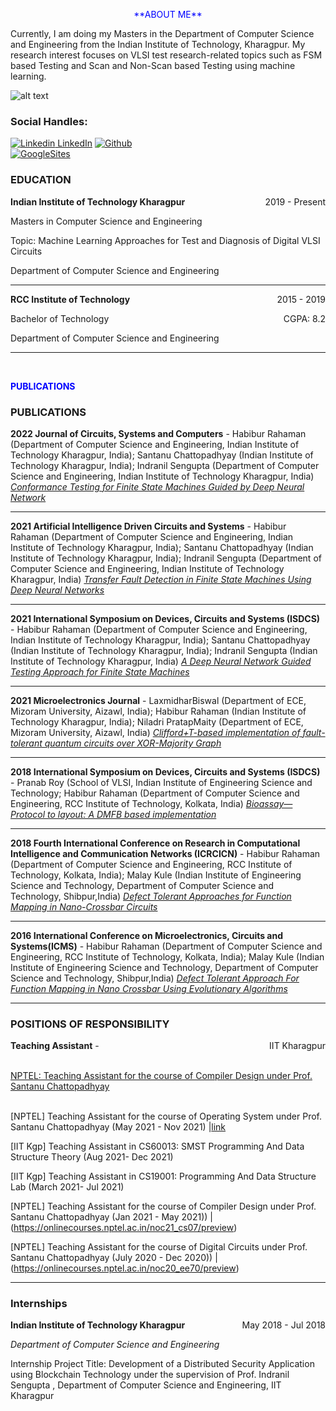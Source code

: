 <p align="center">
<span style="color:blue">**ABOUT ME**</span>  
</p>

<p align="center">


Currently, I am doing my Masters in the Department of Computer Science and Engineering from the Indian Institute of Technology, Kharagpur. My research interest focuses on VLSI test research-related topics such as FSM based Testing and Scan and Non-Scan based Testing using machine learning.

</p>  
  
![alt text](/images/habibur.jpg)



  
### Social Handles:   
  
[![Linkedin](https://i.stack.imgur.com/gVE0j.png) LinkedIn](https://www.linkedin.com/in/habibur-rahaman-00a37117a/) 
[![Github](https://img.shields.io/badge/GitHub-100000?style=for-the-badge&logo=github&logoColor=white)](https://github.com/Habiburiitkgp)                
[![GoogleSites](https://drive.google.com/file/d/1glwDvd7sGqYTuPIIwEprNFzX2DVIaRZG/view?usp=sharing)](https://scholar.google.com/citations?user=jU1-z9UAAAAJ&hl=en)














### EDUCATION

**Indian Institute of Technology Kharagpur** <span style="float: right; ">2019 - Present</span>  

Masters in Computer Science and Engineering <span style="float: right; ">
  
Topic: Machine Learning Approaches for Test and Diagnosis of Digital VLSI Circuits

Department of Computer Science and Engineering

<hr>

**RCC Institute of Technology** <span style="float: right; ">2015 - 2019</span>  

Bachelor of Technology <span style="float: right; ">CGPA: 8.2</span>

Department of Computer Science and Engineering

<hr>
  

  
  
  
  
<br>


  
  
<span style="color:blue">**PUBLICATIONS** </span>  
  
### PUBLICATIONS
  
  
  

**2022 Journal of Circuits, Systems and Computers** - Habibur Rahaman (Department of Computer Science and Engineering, Indian Institute of Technology Kharagpur, India); Santanu Chattopadhyay (Indian Institute of Technology Kharagpur, India); Indranil Sengupta (Department of Computer Science and Engineering, Indian Institute of Technology Kharagpur, India) *[Conformance Testing for Finite State Machines Guided by Deep Neural Network](https://www.worldscientific.com/doi/abs/10.1142/S0218126622501560)*
<hr>

**2021 Artificial Intelligence Driven Circuits and Systems** - Habibur Rahaman (Department of Computer Science and Engineering, Indian Institute of Technology Kharagpur, India); Santanu Chattopadhyay (Indian Institute of Technology Kharagpur, India); Indranil Sengupta (Department of Computer Science and Engineering, Indian Institute of Technology Kharagpur, India) *[Transfer Fault Detection in Finite State Machines Using Deep Neural Networks](https://link.springer.com/chapter/10.1007/978-981-16-6940-8_12)*
<hr>  

**2021 International Symposium on Devices, Circuits and Systems (ISDCS)** - Habibur Rahaman (Department of Computer Science and Engineering, Indian Institute of Technology Kharagpur, India); Santanu Chattopadhyay (Indian Institute of Technology Kharagpur, India); Indranil Sengupta (Indian Institute of Technology Kharagpur, India) *[A Deep Neural Network Guided Testing Approach for Finite State Machines](https://ieeexplore.ieee.org/abstract/document/9397900)*
<hr>    

**2021 Microelectronics Journal** - LaxmidharBiswal (Department of ECE, Mizoram University, Aizawl, India); Habibur Rahaman (Indian Institute of Technology Kharagpur, India); Niladri PratapMaity (Department of ECE, Mizoram University, Aizawl, India) *[Clifford+T-based implementation of fault-tolerant quantum circuits over XOR-Majority Graph](https://www.sciencedirect.com/science/article/abs/pii/S0026269221002093)*
<hr>     

  
 **2018 International Symposium on Devices, Circuits and Systems (ISDCS)** - Pranab Roy (School of VLSI, Indian Institute of Engineering Science and Technology; Habibur Rahaman (Department of Computer Science and Engineering, RCC Institute of Technology, Kolkata, India) *[Bioassay—Protocol to layout: A DMFB based implementation](https://ieeexplore.ieee.org/abstract/document/8718686)*
<hr>    

  
  
  
**2018 Fourth International Conference on Research in Computational Intelligence and Communication Networks (ICRCICN)** - Habibur Rahaman (Department of Computer Science and Engineering, RCC Institute of Technology, Kolkata, India); Malay Kule (Indian Institute of Engineering Science and Technology, Department of Computer Science and Technology, Shibpur,India) *[Defect Tolerant Approaches for Function Mapping in Nano-Crossbar Circuits](https://ieeexplore.ieee.org/abstract/document/8718686)*
<hr>    


**2016 International Conference on Microelectronics, Circuits and Systems(ICMS)** - Habibur Rahaman (Department of Computer Science and Engineering, RCC Institute of Technology, Kolkata, India); Malay Kule (Indian Institute of Engineering Science and Technology, Department of Computer Science and Technology, Shibpur,India) *[Defect Tolerant Approach For Function Mapping in Nano Crossbar Using Evolutionary Algorithms](https://scholar.google.com/citations?view_op=view_citation&hl=en&user=jU1-z9UAAAAJ&citation_for_view=jU1-z9UAAAAJ:d1gkVwhDpl0C)*
<hr>    
  

  
### POSITIONS OF RESPONSIBILITY
  
  
  
  
**Teaching Assistant** -  <span style="float: right; ">IIT Kharagpur</span>
<br>
  
<br>[NPTEL: Teaching Assistant for the course of Compiler Design under Prof. Santanu Chattopadhyay](https://onlinecourses.nptel.ac.in/noc22_cs14/preview)<br>
  
  
  

  
<br>[NPTEL] Teaching Assistant for the course of Operating System under Prof. Santanu Chattopadhyay (May 2021 - Nov 2021) |[link](https://nptel.ac.in/courses/106105214)<br1>
  
[IIT Kgp] Teaching Assistant in CS60013: SMST Programming And Data Structure Theory (Aug 2021- Dec 2021)
  
[IIT Kgp] Teaching Assistant in CS19001: Programming And Data Structure Lab (March 2021- Jul 2021)
  
[NPTEL] Teaching Assistant for the course of Compiler Design under Prof. Santanu Chattopadhyay (Jan 2021 -  May 2021)) |(https://onlinecourses.nptel.ac.in/noc21_cs07/preview)
  
[NPTEL] Teaching Assistant for the course of Digital Circuits under Prof. Santanu Chattopadhyay (July 2020 -  Dec 2020)) |(https://onlinecourses.nptel.ac.in/noc20_ee70/preview)


<hr>
  
### Internships 
  
 
**Indian Institute of Technology Kharagpur**<span style="float: right; ">May 2018 - Jul 2018</span>  

*Department of Computer Science and Engineering*  
  
Internship Project Title: Development of a Distributed Security Application using Blockchain Technology under the supervision of Prof. Indranil Sengupta , Department of Computer Science and Engineering, IIT Kharagpur
  
 
